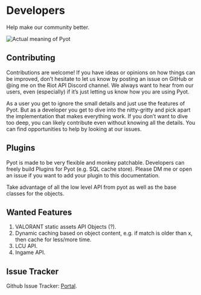 # Developers

Help make our community better.

![Actual meaning of Pyot](https://cdn.discordapp.com/attachments/712398810717880352/787003735183720548/unknown.png)

## Contributing

Contributions are welcome! If you have ideas or opinions on how things can be improved, don’t hesitate to let us know by posting an issue on GitHub or @ing me on the Riot API Discord channel. We always want to hear from our users, even (especially) if it’s just letting us know how you are using Pyot.

As a user you get to ignore the small details and just use the features of Pyot. But as a developer you get to dive into the nitty-gritty and pick apart the implementation that makes everything work. If you don’t want to dive too deep, you can likely contribute even without knowing all the details. You can find opportunities to help by looking at our issues.

## Plugins

Pyot is made to be very flexible and monkey patchable. Developers can freely build Plugins for Pyot (e.g. SQL cache store). Please DM me or open an issue if you want to add your plugin to this documentation.

Take advantage of all the low level API from pyot as well as the base classes for the objects.

## Wanted Features

1. VALORANT static assets API Objects (?).
2. Dynamic caching based on object content, e.g. if match is older than x, then cache for less/more time.
3. LCU API.
4. Ingame API.

## Issue Tracker

Github Issue Tracker: [Portal](https://github.com/paaksing/Pyot/issues).
